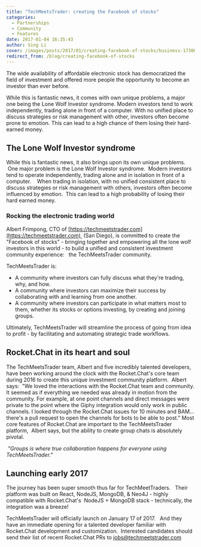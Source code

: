 ```yaml
---
title: "TechMeetsTrader: creating the Facebook of stocks"
categories:
  - Partnerships
  - Community
  - Features
date: 2017-01-04 16:35:43
author: Sing Li
cover: /images/posts/2017/01/creating-facebook-of-stocks/business-1730089_1920.jpg
redirect_from: /blog/creating-facebook-of-stocks
---
```


The wide availability of affordable electronic stock has democratized the field of investment and offered more people the opportunity to become an investor than ever before.

While this is fantastic news, it comes with own unique problems, a major one being the Lone Wolf Investor syndrome. Modern investors tend to work independently, trading alone in front of a computer. With no unified place to discuss strategies or risk management with other, investors often become prone to emotion. This can lead to a high chance of them losing their hard-earned money.

## The Lone Wolf Investor syndrome

While this is fantastic news, it also brings upon its own unique problems.  One major problem is the Lone Wolf Investor syndrome.  Modern investors tend to operate independently, trading alone and in isolation in front of a computer.    When trading in isolation, with no unified consistent place to discuss strategies or risk management with others, investors often become influenced by emotion.  This can lead to a high probability of losing their hard earned money. 

### Rocking the electronic trading world

Albert Frimpong, CTO of [https://techmeetstrader.com](https://techmeetstrader.com)  (San Diego), is committed to create the "Facebook of stocks" - bringing together and empowering all the lone wolf investors in this world - to build a unified and consistent investment community experience:   the TechMeetsTrader community. 

TechMeetsTrader is: 

- A community where investors can fully discuss what they're trading, why, and how.  
- A community where investors can maximize their success by collaborating with and learning from one another.    
- A community where investors can participate in what matters most to them, whether its stocks or options investing, by creating and joining groups.    

Ultimately, TechMeetsTrader will streamline the process of going from idea to profit - by facilitating and automating strategic trade workflows.  

## Rocket.Chat in its heart and soul

The TechMeetsTrader team, Albert and five incredibly talented developers, have been working around the clock with the Rocket.Chat's core team during 2016 to create this unique investment community platform.  Albert says:  "We loved the interactions with the Rocket.Chat team and community. It seemed as if everything we needed was already in motion from the community. For example, at one point channels and direct messages were private to the point where the Giphy integration would only work in public channels. I looked through the Rocket.Chat issues for 10 minutes and BAM... there's a pull request to open the channels for bots to be able to post." Most core features of Rocket.Chat are important to the TechMeetsTrader platform,  Albert says, but the ability to create group chats is absolutely pivotal. 

 _"Groups is where true collaboration happens for everyone using TechMeetsTrader."_ 

## Launching early 2017

The journey has been super smooth thus far for TechMeetTraders.   Their platform was built on React, NodeJS, MongoDB, & Neo4J - highly compatible with Rocket.Chat's  NodeJS + MongoDB stack - technically, the integration was a breeze! 

TechMeetsTrader will officially launch on January 17 of 2017.   And they have an immediate opening for a talented developer familiar with Rocket.Chat development and customization.  Interested candidates should send their list of recent Rocket.Chat PRs to [jobs@techmeetstrader.com](mailto:jobs@techmeetstrader.com) 
